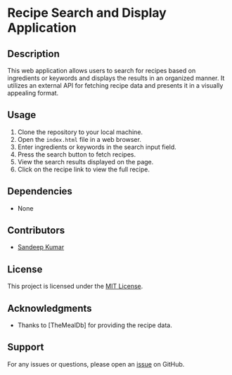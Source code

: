 # Recipe Search and Display Application

## Description
This web application allows users to search for recipes based on ingredients or keywords and displays the results in an organized manner. It utilizes an external API for fetching recipe data and presents it in a visually appealing format.


## Usage
1. Clone the repository to your local machine.
2. Open the `index.html` file in a web browser.
3. Enter ingredients or keywords in the search input field.
4. Press the search button to fetch recipes.
5. View the search results displayed on the page.
6. Click on the recipe link to view the full recipe.

## Dependencies
- None

## Contributors
- [Sandeep Kumar](https://github.com/Sandeep-kr-123)

## License
This project is licensed under the [MIT License](https://opensource.org/licenses/MIT).

## Acknowledgments
- Thanks to [TheMealDb] for providing the recipe data.

## Support
For any issues or questions, please open an [issue](https://github.com/Sandeep-kr-123/Chef-sGenie/issues) on GitHub.
